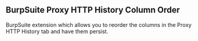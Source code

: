 ## BurpSuite Proxy HTTP History Column Order

BurpSuite extension which allows you to reorder the columns in the Proxy HTTP History tab and have them persist.
